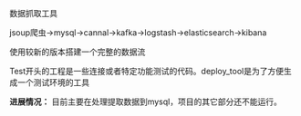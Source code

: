 数据抓取工具

jsoup爬虫->mysql->cannal->kafka->logstash->elasticsearch->kibana

使用较新的版本搭建一个完整的数据流


Test开头的工程是一些连接或者特定功能测试的代码。deploy_tool是为了方便生成一个测试环境的工具



**进展情况：**
目前主要在处理提取数据到mysql，项目的其它部分还不能运行。




